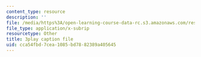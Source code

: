 ```yaml
---
content_type: resource
description: ''
file: /media/https%3A/open-learning-course-data-rc.s3.amazonaws.com/res-3-004-visualizing-materials-science-fall-2017/cca54fbd7cea1085bd7882389a405645_zH76mIS0ARs.srt
file_type: application/x-subrip
resourcetype: Other
title: 3play caption file
uid: cca54fbd-7cea-1085-bd78-82389a405645
---
```

